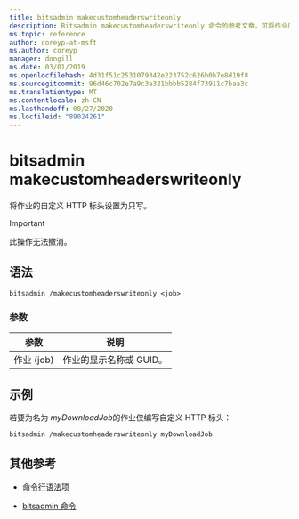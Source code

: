 ```yaml
---
title: bitsadmin makecustomheaderswriteonly
description: Bitsadmin makecustomheaderswriteonly 命令的参考文章，可将作业的自定义 HTTP 标头设置为只写。
ms.topic: reference
author: coreyp-at-msft
ms.author: coreyp
manager: dongill
ms.date: 03/01/2019
ms.openlocfilehash: 4d31f51c2531079342e223752c626b0b7e8d19f8
ms.sourcegitcommit: 96d46c702e7a9c3a321bbbb5284f73911c7baa3c
ms.translationtype: MT
ms.contentlocale: zh-CN
ms.lasthandoff: 08/27/2020
ms.locfileid: "89024261"
---
```

# <a name="bitsadmin-makecustomheaderswriteonly"></a>bitsadmin makecustomheaderswriteonly

将作业的自定义 HTTP 标头设置为只写。

> [!IMPORTANT]
> 此操作无法撤消。

## <a name="syntax"></a>语法

```
bitsadmin /makecustomheaderswriteonly <job>
```

### <a name="parameters"></a>参数

| 参数 | 说明 |
| -------------- | -------------- |
| 作业 (job) | 作业的显示名称或 GUID。 |

## <a name="examples"></a>示例

若要为名为 *myDownloadJob*的作业仅编写自定义 HTTP 标头：

```
bitsadmin /makecustomheaderswriteonly myDownloadJob
```

## <a name="additional-references"></a>其他参考

- [命令行语法项](command-line-syntax-key.md)

- [bitsadmin 命令](bitsadmin.md)
